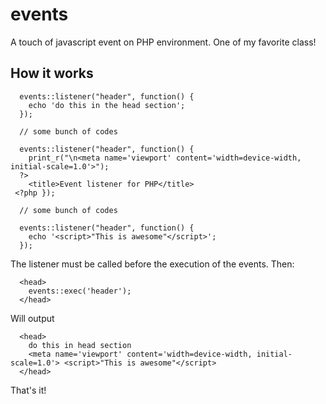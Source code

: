 # events
A touch of javascript event on PHP environment. One of my favorite class!

## How it works

``` 
  events::listener("header", function() {
    echo 'do this in the head section';
  });
  
  // some bunch of codes
  
  events::listener("header", function() {
    print_r("\n<meta name='viewport' content='width=device-width, initial-scale=1.0'>");
  ?>
    <title>Event listener for PHP</title>
 <?php });

  // some bunch of codes
  
  events::listener("header", function() {
    echo '<script>"This is awesome"</script>';
  });
```

The listener must be called before the execution of the events. Then:

```
  <head>
    events::exec('header');
  </head>
```
Will output

```
  <head>
    do this in head section
    <meta name='viewport' content='width=device-width, initial-scale=1.0'> <script>"This is awesome"</script>
  </head>
```

That's it!
